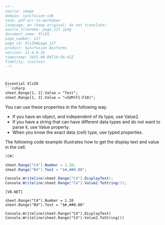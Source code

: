 ```html
<!-- 
source: image
domain: syncfusion-sdk
task: pdf-ocr-to-markdown
language: en (keep original; do not translate)
source_filename: page_127.jpeg
document_name: XlsIO
page_number: 127
page_id: XlsIO#page_127
product: Syncfusion Winforms
version: 11.4.0.26
timestamp: 2025-08-09T10:56:41Z
fidelity: lossless
-->



Essential XlsIO  
```csharp
sheet.Range[1, 2].Value = "Test";
sheet.Range[1, 3].Value = "=SUM(F1:F10)";
```

You can use these properties in the following way.

- If you have an object, and independent of its type, use Value2.
- If you have a string that can have different data types and do not want to parse it, use Value property.
- When you know the exact data (cell) type, use typed properties.

The following code example illustrates how to get the display text and value in the cell.

```csharp
[C#]

sheet.Range["C4"].Number = 1.20;
sheet.Range["B4"].Text = "$#,##0.00";

Console.Writeline(sheet.Range["C4"].DisplayText);
Console.Writeline(sheet.Range["C4"].Value2.ToString());
```

```vbnet
[VB.NET]

sheet.Range("C4").Number = 1.20
sheet.Range("B4").Text = "$#,##0.00"

Console.Writeline(sheet.Range("C4").DisplayText)
Console.Writeline(sheet.Range("C4").Value2.ToString())
```
```